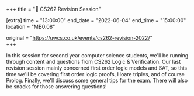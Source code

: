 +++
title = "🧠 CS262 Revision Session"

[extra]
time = "13:00:00"
end_date = "2022-06-04"
end_time = "15:00:00"
location = "MB0.08"

original = "https://uwcs.co.uk/events/cs262-revision-2022/"    
+++

In this session for second year computer science students, we'll be running through content and questions from CS262 Logic & Verification. Our last revision session mainly concerned first order logic models and SAT, so this time we'll be covering first order logic proofs, Hoare triples, and of course Prolog. Finally, we'll discuss some general tips for the exam. There will also be snacks for those answering questions\!

